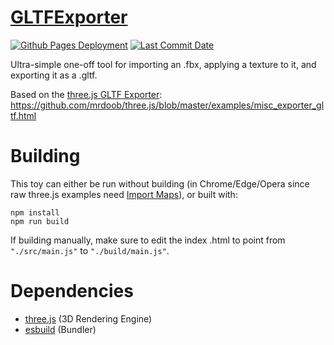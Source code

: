 # [GLTFExporter](https://zalo.github.io/GLTFExporter/)

<p align="left">
  <a href="https://github.com/zalo/GLTFExporter/deployments/activity_log?environment=github-pages">
      <img src="https://img.shields.io/github/deployments/zalo/GLTFExporter/github-pages?label=Github%20Pages%20Deployment" title="Github Pages Deployment"></a>
  <a href="https://github.com/zalo/GLTFExporter/commits/master">
      <img src="https://img.shields.io/github/last-commit/zalo/GLTFExporter" title="Last Commit Date"></a>
  <!--<a href="https://github.com/zalo/GLTFExporter/blob/master/LICENSE">
      <img src="https://img.shields.io/github/license/zalo/GLTFExporter" title="License: Apache V2"></a>-->
</p>

Ultra-simple one-off tool for importing an .fbx, applying a texture to it, and exporting it as a .gltf.

Based on the [three.js GLTF Exporter](https://threejs.org/examples/?q=gltf#misc_exporter_gltf): https://github.com/mrdoob/three.js/blob/master/examples/misc_exporter_gltf.html

 # Building

This toy can either be run without building (in Chrome/Edge/Opera since raw three.js examples need [Import Maps](https://caniuse.com/import-maps)), or built with:
```
npm install
npm run build
```
If building manually, make sure to edit the index .html to point from `"./src/main.js"` to `"./build/main.js"`.

 # Dependencies
 - [three.js](https://github.com/mrdoob/three.js/) (3D Rendering Engine)
 - [esbuild](https://github.com/evanw/esbuild/) (Bundler)
